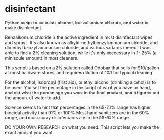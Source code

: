 # disinfectant
Python script to calculate alcohol, benzalkonium chloride, and water to make disinfectant.

Benzalkonium chloride is the active ingredient in most disinfectant wipes and sprays. It's also known as
alkyldimethylbenzylammonium chloride, and dimethyl benzyl ammonium chloride, and various variants thereof.
I was able to find a 2% cleaning solution, while it's only neccessary in .1-.25% (a miniscule amount) in
most cleaners. 

This script is based on a 2% solution called Odoban that sells for $10/gallon at most hardware stores, and
requires dilution of 10:1 for typical cleaning. 

For the alcohol, isopropyl (first aid), or ethyl alcohol (drinking alcohol) is to be used. 
You set the percentage in the script of what you have on hand, and set what the percentage you want in the
final product, and it figures out the amount of water to add. 

Science seems to hint that percentages in the 65-70% range has higher biocidal activity than 91% or 100%
Most hand sanitizers are in the 60% range, and most spray disinfectants are in the 55-60% range.

DO YOUR OWN RESEARCH on what you need. This script lets you make the exact amount you want.
